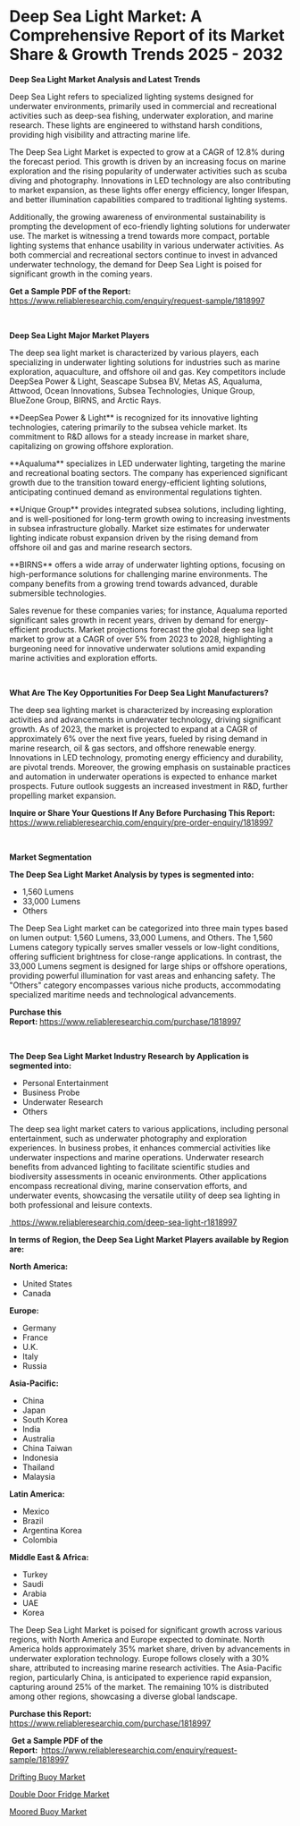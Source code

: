 <p><h1>Deep Sea Light Market: A Comprehensive Report of its Market Share & Growth Trends 2025 - 2032</h1></p><p><strong>Deep Sea Light Market Analysis and Latest Trends</strong></p>
<p><p>Deep Sea Light refers to specialized lighting systems designed for underwater environments, primarily used in commercial and recreational activities such as deep-sea fishing, underwater exploration, and marine research. These lights are engineered to withstand harsh conditions, providing high visibility and attracting marine life.</p><p>The Deep Sea Light Market is expected to grow at a CAGR of 12.8% during the forecast period. This growth is driven by an increasing focus on marine exploration and the rising popularity of underwater activities such as scuba diving and photography. Innovations in LED technology are also contributing to market expansion, as these lights offer energy efficiency, longer lifespan, and better illumination capabilities compared to traditional lighting systems.</p><p>Additionally, the growing awareness of environmental sustainability is prompting the development of eco-friendly lighting solutions for underwater use. The market is witnessing a trend towards more compact, portable lighting systems that enhance usability in various underwater activities. As both commercial and recreational sectors continue to invest in advanced underwater technology, the demand for Deep Sea Light is poised for significant growth in the coming years.</p></p>
<p><strong>Get a Sample PDF of the Report:&nbsp;</strong> <a href="https://www.reliableresearchiq.com/enquiry/request-sample/1818997?utm_campaign=1834&utm_medium=2&utm_source=Github&utm_content=ia&utm_term=18022025&utm_id=deep-sea-light">https://www.reliableresearchiq.com/enquiry/request-sample/1818997</a></p>
<p>&nbsp;</p>
<p><strong>Deep Sea Light Major Market Players</strong></p>
<p><p>The deep sea light market is characterized by various players, each specializing in underwater lighting solutions for industries such as marine exploration, aquaculture, and offshore oil and gas. Key competitors include DeepSea Power & Light, Seascape Subsea BV, Metas AS, Aqualuma, Attwood, Ocean Innovations, Subsea Technologies, Unique Group, BlueZone Group, BIRNS, and Arctic Rays.</p><p>**DeepSea Power & Light** is recognized for its innovative lighting technologies, catering primarily to the subsea vehicle market. Its commitment to R&D allows for a steady increase in market share, capitalizing on growing offshore exploration.</p><p>**Aqualuma** specializes in LED underwater lighting, targeting the marine and recreational boating sectors. The company has experienced significant growth due to the transition toward energy-efficient lighting solutions, anticipating continued demand as environmental regulations tighten.</p><p>**Unique Group** provides integrated subsea solutions, including lighting, and is well-positioned for long-term growth owing to increasing investments in subsea infrastructure globally. Market size estimates for underwater lighting indicate robust expansion driven by the rising demand from offshore oil and gas and marine research sectors.</p><p>**BIRNS** offers a wide array of underwater lighting options, focusing on high-performance solutions for challenging marine environments. The company benefits from a growing trend towards advanced, durable submersible technologies.</p><p>Sales revenue for these companies varies; for instance, Aqualuma reported significant sales growth in recent years, driven by demand for energy-efficient products. Market projections forecast the global deep sea light market to grow at a CAGR of over 5% from 2023 to 2028, highlighting a burgeoning need for innovative underwater solutions amid expanding marine activities and exploration efforts.</p></p>
<p>&nbsp;</p>
<p><strong>What Are The Key Opportunities For Deep Sea Light Manufacturers?</strong></p>
<p><p>The deep sea lighting market is characterized by increasing exploration activities and advancements in underwater technology, driving significant growth. As of 2023, the market is projected to expand at a CAGR of approximately 6% over the next five years, fueled by rising demand in marine research, oil & gas sectors, and offshore renewable energy. Innovations in LED technology, promoting energy efficiency and durability, are pivotal trends. Moreover, the growing emphasis on sustainable practices and automation in underwater operations is expected to enhance market prospects. Future outlook suggests an increased investment in R&D, further propelling market expansion.</p></p>
<p><strong>Inquire or Share Your Questions If Any Before Purchasing This Report:</strong> <a href="https://www.reliableresearchiq.com/enquiry/pre-order-enquiry/1818997?utm_campaign=1834&utm_medium=2&utm_source=Github&utm_content=ia&utm_term=18022025&utm_id=deep-sea-light">https://www.reliableresearchiq.com/enquiry/pre-order-enquiry/1818997</a></p>
<p>&nbsp;</p>
<p><strong>Market Segmentation</strong></p>
<p><strong>The Deep Sea Light Market Analysis by types is segmented into:</strong></p>
<p><ul><li>1,560 Lumens</li><li>33,000 Lumens</li><li>Others</li></ul></p>
<p><p>The Deep Sea Light market can be categorized into three main types based on lumen output: 1,560 Lumens, 33,000 Lumens, and Others. The 1,560 Lumens category typically serves smaller vessels or low-light conditions, offering sufficient brightness for close-range applications. In contrast, the 33,000 Lumens segment is designed for large ships or offshore operations, providing powerful illumination for vast areas and enhancing safety. The "Others" category encompasses various niche products, accommodating specialized maritime needs and technological advancements.</p></p>
<p><strong>Purchase this Report:&nbsp;</strong><a href="https://www.reliableresearchiq.com/purchase/1818997?utm_campaign=1834&utm_medium=2&utm_source=Github&utm_content=ia&utm_term=18022025&utm_id=deep-sea-light">https://www.reliableresearchiq.com/purchase/1818997</a></p>
<p>&nbsp;</p>
<p><strong>The Deep Sea Light Market Industry Research by Application is segmented into:</strong></p>
<p><ul><li>Personal Entertainment</li><li>Business Probe</li><li>Underwater Research</li><li>Others</li></ul></p>
<p><p>The deep sea light market caters to various applications, including personal entertainment, such as underwater photography and exploration experiences. In business probes, it enhances commercial activities like underwater inspections and marine operations. Underwater research benefits from advanced lighting to facilitate scientific studies and biodiversity assessments in oceanic environments. Other applications encompass recreational diving, marine conservation efforts, and underwater events, showcasing the versatile utility of deep sea lighting in both professional and leisure contexts.</p></p>
<p><a href="https://www.reliableresearchiq.com/deep-sea-light-r1818997?utm_campaign=1834&utm_medium=2&utm_source=Github&utm_content=ia&utm_term=18022025&utm_id=deep-sea-light">&nbsp;https://www.reliableresearchiq.com/deep-sea-light-r1818997</a></p>
<p><strong>In terms of Region, the Deep Sea Light Market Players available by Region are:</strong></p>
<p>
    <p> <strong> North America: </strong>
        <ul>
            <li>United States</li>
            <li>Canada</li>
        </ul>
        </p> 
    <p> <strong> Europe: </strong>
        <ul>
            <li>Germany</li>
            <li>France</li>
            <li>U.K.</li>
            <li>Italy</li>
            <li>Russia</li>
        </ul>
        </p> 
    <p> <strong> Asia-Pacific: </strong>
        <ul>
            <li>China</li>
            <li>Japan</li>
            <li>South Korea</li>
            <li>India</li>
            <li>Australia</li>
            <li>China Taiwan</li>
            <li>Indonesia</li>
            <li>Thailand</li>
            <li>Malaysia</li>
        </ul>
        </p> 
    <p> <strong> Latin America: </strong>
        <ul>
            <li>Mexico</li>
            <li>Brazil</li>
            <li>Argentina Korea</li>
            <li>Colombia</li>
        </ul>
        </p> 
    <p> <strong> Middle East & Africa: </strong>
        <ul>
            <li>Turkey</li>
            <li>Saudi</li>
            <li>Arabia</li>
            <li>UAE</li>
            <li>Korea</li>
        </ul>
    </p>
    </p>
<p><p>The Deep Sea Light Market is poised for significant growth across various regions, with North America and Europe expected to dominate. North America holds approximately 35% market share, driven by advancements in underwater exploration technology. Europe follows closely with a 30% share, attributed to increasing marine research activities. The Asia-Pacific region, particularly China, is anticipated to experience rapid expansion, capturing around 25% of the market. The remaining 10% is distributed among other regions, showcasing a diverse global landscape.</p></p>
<p><strong>Purchase this Report: </strong><a href="https://www.reliableresearchiq.com/purchase/1818997?utm_campaign=1834&utm_medium=2&utm_source=Github&utm_content=ia&utm_term=18022025&utm_id=deep-sea-light">https://www.reliableresearchiq.com/purchase/1818997</a></p>
<p>&nbsp;<strong>Get a Sample PDF of the Report:&nbsp;&nbsp;</strong><a href="https://www.reliableresearchiq.com/enquiry/request-sample/1818997?utm_campaign=1834&utm_medium=2&utm_source=Github&utm_content=ia&utm_term=18022025&utm_id=deep-sea-light">https://www.reliableresearchiq.com/enquiry/request-sample/1818997</a></p>
<p><strong></strong></p>
<p><p><a href="https://github.com/storcweithzg/Market-Research-Report-List-1/blob/main/drifting-buoy-market.md?utm_campaign=1834&utm_medium=2&utm_source=Github&utm_content=ia&utm_term=18022025&utm_id=deep-sea-light">Drifting Buoy Market</a></p><p><a href="https://github.com/achuoheatly/Market-Research-Report-List-1/blob/main/double-door-fridge-market.md?utm_campaign=1834&utm_medium=2&utm_source=Github&utm_content=ia&utm_term=18022025&utm_id=deep-sea-light">Double Door Fridge Market</a></p><p><a href="https://github.com/seibttullyjh/Market-Research-Report-List-1/blob/main/moored-buoy-market.md?utm_campaign=1834&utm_medium=2&utm_source=Github&utm_content=ia&utm_term=18022025&utm_id=deep-sea-light">Moored Buoy Market</a></p></p>